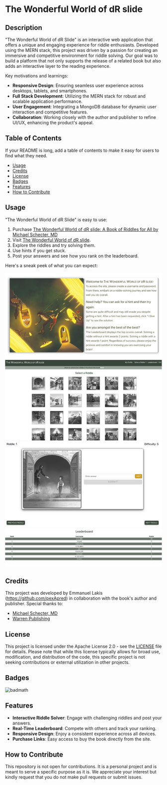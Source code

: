 # The Wonderful World of dR slide

## Description

"The Wonderful World of dR Slide" is an interactive web application that offers a unique and engaging experience for riddle enthusiasts. Developed using the MERN stack, this project was driven by a passion for creating an immersive and competitive environment for riddle solving. Our goal was to build a platform that not only supports the release of a related book but also adds an interactive layer to the reading experience.

Key motivations and learnings:

- **Responsive Design**: Ensuring seamless user experience across desktops, tablets, and smartphones.
- **Full Stack Development**: Utilizing the MERN stack for robust and scalable application performance.
- **User Engagement**: Integrating a MongoDB database for dynamic user interaction and competitive features.
- **Collaboration**: Working closely with the author and publisher to refine UI/UX, enhancing the product's appeal.

## Table of Contents

If your README is long, add a table of contents to make it easy for users to find what they need.

- [Usage](#usage)
- [Credits](#credits)
- [License](#license)
- [Badges](#badges)
- [Features](#features)
- [How to Contribute](#how-to-contribute)

## Usage

"The Wonderful World of dR Slide" is easy to use:

1. Purchase [The Wonderful World of dR slide: A Book of Riddles for All by Michael Schecter, MD](https://www.warrenpublishing.net/store/p502/PRE-ORDER_The_Wonderful_World_of_dR_slide%3A_A_Book_of_Riddles_for_All_%28hard_cover%29_by_Michael_Schecter%2C_MD.html)
2. Visit [The Wonderful World of dR slide](https://www.thewonderfulworldofdrslide.com/).
3. Explore the riddles and try solving them.
4. Use hints if you get stuck.
5. Post your answers and see how you rank on the leaderboard.

Here's a sneak peek of what you can expect:

![Homepage](client_wwofdrslide/public/slide_homepage.png)
![Riddles Page](client_wwofdrslide/public/slide_riddles_screen.png)
![Riddle Page](client_wwofdrslide/public/slide_riddle_screen.png)
![Leaderboard Page](client_wwofdrslide/public/slide_leaderboard.png)

## Credits

This project was developed by Emmanuel Lakis (https://github.com/pexApred) in collaboration with the book's author and publisher. Special thanks to:

- [Michael Schecter, MD](https://www.warrenpublishing.net/store/p502/PRE-ORDER_The_Wonderful_World_of_dR_slide%3A_A_Book_of_Riddles_for_All_%28hard_cover%29_by_Michael_Schecter%2C_MD.html)
- [Warren Publishing](https://www.warrenpublishing.net/)

## License

This project is licensed under the Apache License 2.0 - see the [LICENSE](LICENSE) file for details. Please note that while this license typically allows for broad use, modification, and distribution of the code, this specific project is not seeking contributions or external utilization in other projects.

## Badges

![badmath](https://img.shields.io/github/languages/top/lernantino/badmath)

## Features

- **Interactive Riddle Solver**: Engage with challenging riddles and post your answers.
- **Real-Time Leaderboard**: Compete with others and track your ranking.
- **Responsive Design**: Enjoy a consistent experience across all devices.
- **Purchase Links**: Easy access to buy the book directly from the site.

## How to Contribute

This repository is not open for contributions. It is a personal project and is meant to serve a specific purpose as it is. We appreciate your interest but kindly request that you do not make pull requests or submit issues.